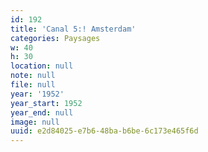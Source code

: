 ```yaml
---
id: 192
title: 'Canal 5:! Amsterdam'
categories: Paysages
w: 40
h: 30
location: null
note: null
file: null
year: '1952'
year_start: 1952
year_end: null
image: null
uuid: e2d84025-e7b6-48ba-b6be-6c173e465f6d
---
```


